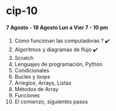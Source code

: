 # cip-10

#### 7 Agosto - 18 Agosto Lun a Vier 7 - 10 pm

1. Cómo funcionan las computadoras ? ✔️
2. Algoritmos y diagramas de flujo ✔️
3. Scratch
4. Lenguajes de programación, Python
5. Condicionales
6. Bucles y loops
7. Arreglos, Arrays, Listas
8. Métodos de Array
9. Funciones
10. El comienzo, siguientes pasos
